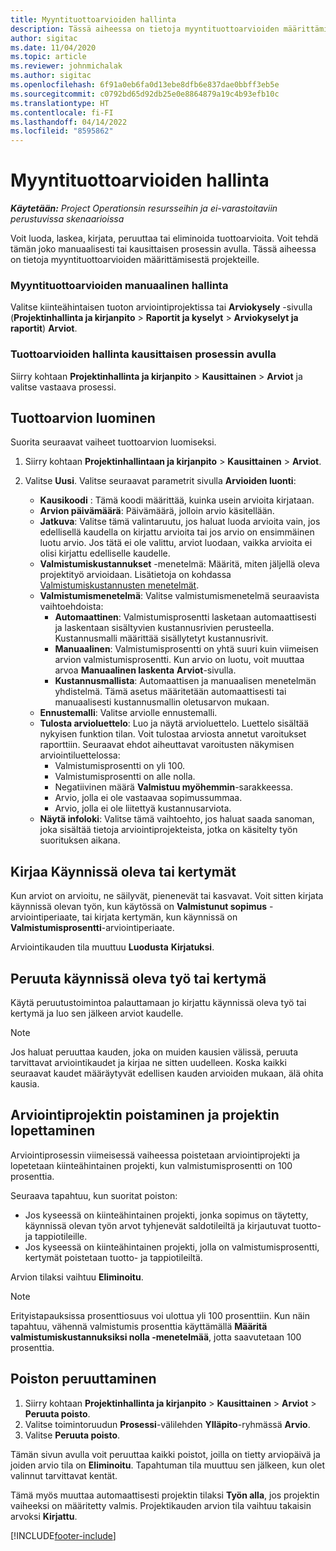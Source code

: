 ```yaml
---
title: Myyntituottoarvioiden hallinta
description: Tässä aiheessa on tietoja myyntituottoarvioiden määrittämisestä projekteille.
author: sigitac
ms.date: 11/04/2020
ms.topic: article
ms.reviewer: johnmichalak
ms.author: sigitac
ms.openlocfilehash: 6f91a0eb6fa0d13ebe8dfb6e837dae0bbff3eb5e
ms.sourcegitcommit: c0792bd65d92db25e0e8864879a19c4b93efb10c
ms.translationtype: HT
ms.contentlocale: fi-FI
ms.lasthandoff: 04/14/2022
ms.locfileid: "8595862"
---
```

# <a name="manage-revenue-estimates"></a>Myyntituottoarvioiden hallinta

_**Käytetään:** Project Operationsin resursseihin ja ei-varastoitaviin perustuvissa skenaarioissa_

Voit luoda, laskea, kirjata, peruuttaa tai eliminoida tuottoarvioita. Voit tehdä tämän joko manuaalisesti tai kausittaisen prosessin avulla. Tässä aiheessa on tietoja myyntituottoarvioiden määrittämisestä projekteille.

### <a name="manage-revenue-estimates-manually"></a>Myyntituottoarvioiden manuaalinen hallinta

Valitse kiinteähintaisen tuoton arviointiprojektissa tai **Arviokysely** -sivulla (**Projektinhallinta ja kirjanpito** > **Raportit ja kyselyt** > **Arviokyselyt ja raportit**) **Arviot**.

### <a name="manage-revenue-estimates-using-a-periodic-process"></a>Tuottoarvioiden hallinta kausittaisen prosessin avulla

Siirry kohtaan **Projektinhallinta ja kirjanpito** > **Kausittainen** > **Arviot** ja valitse vastaava prosessi.

## <a name="create-a-revenue-estimate"></a>Tuottoarvion luominen

Suorita seuraavat vaiheet tuottoarvion luomiseksi. 

1. Siirry kohtaan **Projektinhallintaan ja kirjanpito** > **Kausittainen** > **Arviot**.
2. Valitse **Uusi**. Valitse seuraavat parametrit sivulla **Arvioiden luonti**:

   - **Kausikoodi** : Tämä koodi määrittää, kuinka usein arvioita kirjataan.
   - **Arvion päivämäärä**: Päivämäärä, jolloin arvio käsitellään.
   - **Jatkuva**: Valitse tämä valintaruutu, jos haluat luoda arvioita vain, jos edellisellä kaudella on kirjattu arvioita tai jos arvio on ensimmäinen luotu arvio. Jos tätä ei ole valittu, arviot luodaan, vaikka arvioita ei olisi kirjattu edelliselle kaudelle.
   - **Valmistumiskustannukset** -menetelmä: Määritä, miten jäljellä oleva projektityö arvioidaan. Lisätietoja on kohdassa [Valmistumiskustannusten menetelmät](cost-complete-methods.md).
   - **Valmistumismenetelmä**: Valitse valmistumismenetelmä seuraavista vaihtoehdoista:
     - **Automaattinen**: Valmistumisprosentti lasketaan automaattisesti ja laskentaan sisältyvien kustannusrivien perusteella. Kustannusmalli määrittää sisällytetyt kustannusrivit.
     - **Manuaalinen**: Valmistumisprosentti on yhtä suuri kuin viimeisen arvion valmistumisprosentti. Kun arvio on luotu, voit muuttaa arvoa **Manuaalinen laskenta** **Arviot**-sivulla.
     - **Kustannusmallista**: Automaattisen ja manuaalisen menetelmän yhdistelmä. Tämä asetus määritetään automaattisesti tai manuaalisesti kustannusmallin oletusarvon mukaan.
   - **Ennustemalli**: Valitse arviolle ennustemalli.
   - **Tulosta arvioluettelo**: Luo ja näytä arvioluettelo. Luettelo sisältää nykyisen funktion tilan. Voit tulostaa arviosta annetut varoitukset raporttiin. Seuraavat ehdot aiheuttavat varoitusten näkymisen arviointiluettelossa:
     - Valmistumisprosentti on yli 100.
     - Valmistumisprosentti on alle nolla.
     - Negatiivinen määrä **Valmistuu myöhemmin**-sarakkeessa.
     - Arvio, jolla ei ole vastaavaa sopimussummaa.
     - Arvio, jolla ei ole liitettyä kustannusarviota.
   - **Näytä infoloki**: Valitse tämä vaihtoehto, jos haluat saada sanoman, joka sisältää tietoja arviointiprojekteista, jotka on käsitelty työn suorituksen aikana.


## <a name="post-wip-or-accruals"></a>Kirjaa Käynnissä oleva tai kertymät

Kun arviot on arvioitu, ne säilyvät, pienenevät tai kasvavat. Voit sitten kirjata käynnissä olevan työn, kun käytössä on **Valmistunut sopimus** -arviointiperiaate, tai kirjata kertymän, kun käynnissä on **Valmistumisprosentti**-arviointiperiaate.
  
Arviointikauden tila muuttuu **Luodusta** **Kirjatuksi**.

## <a name="reverse-wip-or-accruals"></a>Peruuta käynnissä oleva työ tai kertymä

Käytä peruutustoimintoa palauttamaan jo kirjattu käynnissä oleva työ tai kertymä ja luo sen jälkeen arviot kaudelle.

> [!NOTE]
> Jos haluat peruuttaa kauden, joka on muiden kausien välissä, peruuta tarvittavat arviointikaudet ja kirjaa ne sitten uudelleen. Koska kaikki seuraavat kaudet määräytyvät edellisen kauden arvioiden mukaan, älä ohita kausia.

## <a name="eliminate-the-estimate-project-and-finish-the-project"></a>Arviointiprojektin poistaminen ja projektin lopettaminen

Arviointiprosessin viimeisessä vaiheessa poistetaan arviointiprojekti ja lopetetaan kiinteähintainen projekti, kun valmistumisprosentti on 100 prosenttia.

Seuraava tapahtuu, kun suoritat poiston:

- Jos kyseessä on kiinteähintainen projekti, jonka sopimus on täytetty, käynnissä olevan työn arvot tyhjenevät saldotileiltä ja kirjautuvat tuotto- ja tappiotileille.
- Jos kyseessä on kiinteähintainen projekti, jolla on valmistumisprosentti, kertymät poistetaan tuotto- ja tappiotileiltä.

Arvion tilaksi vaihtuu **Eliminoitu**.

> [!NOTE]
> Erityistapauksissa prosenttiosuus voi ulottua yli 100 prosenttiin. Kun näin tapahtuu, vähennä valmistumis prosenttia käyttämällä **Määritä valmistumiskustannuksiksi nolla -menetelmää**, jotta saavutetaan 100 prosenttia.

## <a name="reverse-elimination"></a>Poiston peruuttaminen

1. Siirry kohtaan **Projektinhallinta ja kirjanpito** > **Kausittainen** > **Arviot** > **Peruuta poisto**. 
2. Valitse toimintoruudun **Prosessi**-välilehden **Ylläpito**-ryhmässä **Arvio**. 
3. Valitse **Peruuta poisto**.

Tämän sivun avulla voit peruuttaa kaikki poistot, joilla on tietty arviopäivä ja joiden arvio tila on **Eliminoitu**. Tapahtuman tila muuttuu sen jälkeen, kun olet valinnut tarvittavat kentät.

Tämä myös muuttaa automaattisesti projektin tilaksi **Työn alla**, jos projektin vaiheeksi on määritetty valmis. Projektikauden arvion tila vaihtuu takaisin arvoksi **Kirjattu**.


[!INCLUDE[footer-include](../includes/footer-banner.md)]